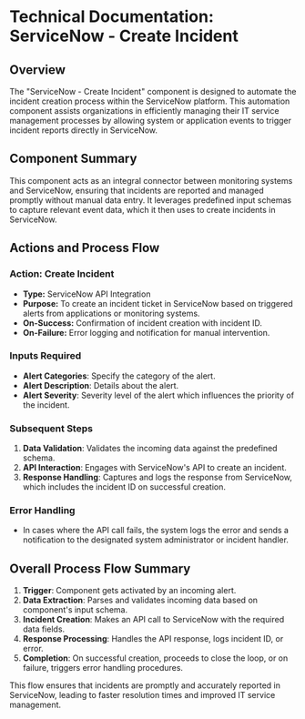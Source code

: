 # Technical Documentation: ServiceNow - Create Incident

## Overview
The "ServiceNow - Create Incident" component is designed to automate the incident creation process within the ServiceNow platform. This automation component assists organizations in efficiently managing their IT service management processes by allowing system or application events to trigger incident reports directly in ServiceNow.

## Component Summary
This component acts as an integral connector between monitoring systems and ServiceNow, ensuring that incidents are reported and managed promptly without manual data entry. It leverages predefined input schemas to capture relevant event data, which it then uses to create incidents in ServiceNow.

## Actions and Process Flow
### Action: Create Incident
- **Type:** ServiceNow API Integration
- **Purpose:** To create an incident ticket in ServiceNow based on triggered alerts from applications or monitoring systems.
- **On-Success:** Confirmation of incident creation with incident ID.
- **On-Failure:** Error logging and notification for manual intervention.

### Inputs Required
- **Alert Categories**: Specify the category of the alert.
- **Alert Description**: Details about the alert.
- **Alert Severity**: Severity level of the alert which influences the priority of the incident.

### Subsequent Steps
1. **Data Validation**: Validates the incoming data against the predefined schema.
2. **API Interaction**: Engages with ServiceNow's API to create an incident.
3. **Response Handling**: Captures and logs the response from ServiceNow, which includes the incident ID on successful creation.

### Error Handling
- In cases where the API call fails, the system logs the error and sends a notification to the designated system administrator or incident handler.

## Overall Process Flow Summary
1. **Trigger**: Component gets activated by an incoming alert.
2. **Data Extraction**: Parses and validates incoming data based on component's input schema.
3. **Incident Creation**: Makes an API call to ServiceNow with the required data fields.
4. **Response Processing**: Handles the API response, logs incident ID, or error.
5. **Completion**: On successful creation, proceeds to close the loop, or on failure, triggers error handling procedures.

This flow ensures that incidents are promptly and accurately reported in ServiceNow, leading to faster resolution times and improved IT service management.


